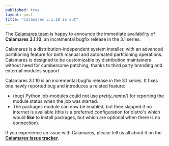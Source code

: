 ```yaml
---
published: true
layout: post
title: "Calamares 3.1.10 is out"
---
```

The [Calamares team](https://calamares.io/team/) is happy to announce the immediate
availability of **Calamares 3.1.10**, an incremental bugfix release in the 3.1 series.

Calamares is a distribution-independent system installer, with an advanced partitioning feature for both manual and automated partitioning operations.
Calamares is designed to be customizable by distribution maintainers without need for cumbersome patching, thanks to third party branding and external modules support.

<!--more-->

Calamares 3.1.10 is an incremental bugfix release in the 3.1 series.
It fixes one newly reported bug and introduces a related feature:
- (bug) Python job-modules could not use *pretty_name()* for reporting
  the module status when the job was started.
- The packages module can now be enabled, but then skipped if no internet
  is available (this is a preferred configuration for distro's which
  would **like** to install packages, but which are optional when there
  is no connection).

If you experience an issue with Calamares, please tell us all about it on the [**Calamares issue tracker**](https://github.com/calamares/calamares/issues).
